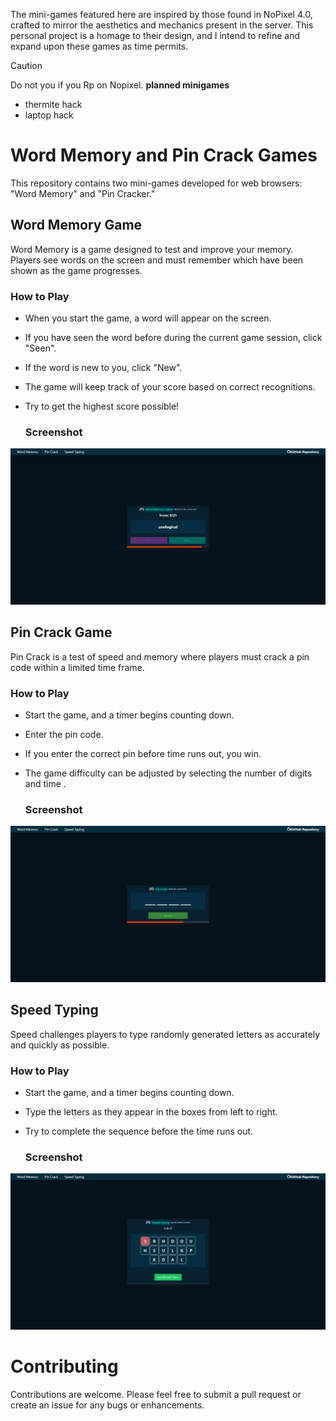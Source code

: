 The mini-games featured here are inspired by those found in NoPixel 4.0, crafted to mirror the aesthetics and mechanics present in the server. This personal project is a homage to their design, and I intend to refine and expand upon these games as time permits.
> [!CAUTION]
> Do not you if you Rp on Nopixel.
**planned minigames**
- thermite hack
- laptop hack


# Word Memory and Pin Crack Games

This repository contains two mini-games developed for web browsers: "Word Memory" and "Pin Cracker."

## Word Memory Game

Word Memory is a game designed to test and improve your memory. Players see words on the screen and must remember which have been shown as the game progresses.

### How to Play

- When you start the game, a word will appear on the screen.
- If you have seen the word before during the current game session, click "Seen".
- If the word is new to you, click "New".
- The game will keep track of your score based on correct recognitions.
- Try to get the highest score possible!

    ### Screenshot
 
![word](https://github.com/OgPaine/psychic-octo-succotash/blob/main/wordmemory.png)

## Pin Crack Game

Pin Crack is a test of speed and memory where players must crack a pin code within a limited time frame.

### How to Play

- Start the game, and a timer begins counting down.
- Enter the pin code.
- If you enter the correct pin before time runs out, you win.
- The game difficulty can be adjusted by selecting the number of digits and time .

  ### Screenshot
 
![pincrack](https://github.com/OgPaine/psychic-octo-succotash/blob/main/piccrack.png)

## Speed Typing

Speed challenges players to type randomly generated letters as accurately and quickly as possible.

### How to Play

- Start the game, and a timer begins counting down.
- Type the letters as they appear in the boxes from left to right.
- Try to complete the sequence before the time runs out.

  ### Screenshot
 
![speed](https://github.com/OgPaine/psychic-octo-succotash/blob/main/speed-typing.png)

# Contributing
Contributions are welcome. Please feel free to submit a pull request or create an issue for any bugs or enhancements.
